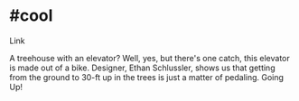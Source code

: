 # #cool

Link

A treehouse with an elevator? Well, yes, but there's one catch, this 
elevator is made out of a bike. Designer, Ethan Schlussler, shows us 
that getting from the ground to 30-ft up in the trees is just a matter 
of pedaling. Going Up!


















